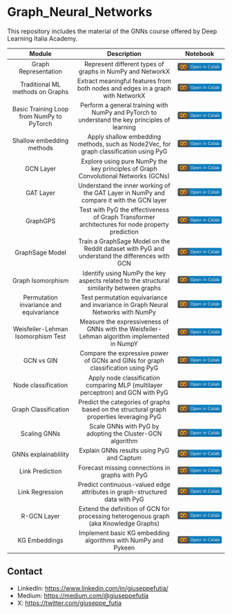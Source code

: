 # Graph_Neural_Networks
This repository includes the material of the GNNs course offered by Deep Learning Italia Academy.

|                   Module                  |                                           Description                                           |                                                                        Notebook                                                                       |
|:-----------------------------------------:|:-----------------------------------------------------------------------------------------------:|:-----------------------------------------------------------------------------------------------------------------------------------------------------:|
| Graph Representation                      | Represent different types of graphs in NumPy and NetworkX                                       | <a href="https://colab.research.google.com/drive/1_zklstMptZK6R4HK-ZqQb5ywQZBtdcXZ?usp=sharing"><img src="images/colab.svg" alt="Open In Colab"></a>  |
| Traditional ML methods on Graphs          | Extract meaningful features from both nodes and edges in a graph with NetworkX                  | <a href="https://colab.research.google.com/drive/1Y_r8IgVkGi75AD9JK4rBfEKw9IhJ5lie?usp=sharing"><img src="images/colab.svg" alt="Open In Colab"></a>  |
| Basic Training Loop from NumPy to PyTorch | Perform a general training with NumPy and PyTorch to understand the key principles of learning  | <a href="https://colab.research.google.com/drive/1Jd9SgPKgtWQ4rwfc3-b83LsQAcf2X2I3?usp=sharing"><img src="images/colab.svg" alt="Open In Colab"></a>  |
| Shallow embedding methods                 | Apply shallow embedding methods, such as Node2Vec, for graph classification using PyG           | <a href="https://colab.research.google.com/drive/1-LKv3m9N3tZKaR2l_1Mc1R-0b3gVg8Xw?usp=sharing"><img src="images/colab.svg" alt="Open In Colab"></a>  |
| GCN Layer                                 | Explore using pure NumPy the key principles of Graph Convolutional Networks (GCNs)              | <a href="https://colab.research.google.com/drive/1F9_agkpEIJUWSBI5JRYp_CvvbnpY4aU7?usp=sharing"><img src="images/colab.svg" alt="Open In Colab"></a>  |
| GAT Layer                                 | Understand the inner working of the GAT Layer in NumPy and compare it with the GCN layer        | <a href="https://colab.research.google.com/drive/1_hu4OJs6Q69vw3F0TKp3gda-DyyLoltZ?usp=sharing"><img src="images/colab.svg" alt="Open In Colab"></a>  |
| GraphGPS                                  | Test with PyG the effectiveness of Graph Transformer architectures for node property prediction | <a href="https://colab.research.google.com/drive/18A7YyfXMI5DdMiseuxE455NBsb6TnkOp?usp=sharing"><img src="images/colab.svg" alt="Open In Colab"></a>  |
| GraphSage Model                           | Train a GraphSage Model on the Reddit dataset with PyG and understand the differences with GCN  | <a href="https://colab.research.google.com/drive/1tEtcrx4aITmtyKSJgFE9a2kvTpPbx6TO?usp=sharing"><img src="images/colab.svg" alt="Open In Colab"></a>  |
| Graph Isomorphism                         | Identify using NumPy the key aspects related to the structural similarity between graphs        | <a href="https://colab.research.google.com/drive/1N9bYrJptwiT86DUOBZ0f5cXGGw6qlrd8?usp=sharing"><img src="images/colab.svg" alt="Open In Colab"></a>  |
| Permutation invariance and equivariance   | Test permutation equivariance and invariance in Graph Neural Networks with NumPy                | <a href="https://colab.research.google.com/drive/1hKCctLxhLke6hMK2_whlxXj0zwM5QkWI?usp=sharing"><img src="images/colab.svg" alt="Open In Colab"></a>  |
| Weisfeiler-Lehman Isomorphism Test        | Measure the expressiveness of GNNs with the Weisfeiler-Lehman algorithm implemented in NumpY    | <a href="https://colab.research.google.com/drive/1s-d9Ji3OmLldOQwsyIQlhgyHLJHHBkui?usp=sharing"><img src="images/colab.svg" alt="Open In Colab"></a>  |
| GCN vs GIN                                | Compare the expressive power of GCNs and GINs for graph classification using PyG                | <a href="https://colab.research.google.com/drive/1KAUg26RRPJtT5ZolJNF26CO2tEbgDOsg?usp=sharing "><img src="images/colab.svg" alt="Open In Colab"></a> |
| Node classification                       | Apply node classification comparing MLP (multilayer perceptron) and GCN with PyG                | <a href="https://colab.research.google.com/drive/1msCAgSOHTap7JfVinDIHTbZ-xQFwOiUQ?usp=sharing "><img src="images/colab.svg" alt="Open In Colab"></a> |
| Graph Classification                      | Predict the categories of graphs based on the structural graph properties leveraging PyG        | <a href="https://colab.research.google.com/drive/1snrrXop6mx6ImvBHGn6oy_cHsIMiJx3W?usp=sharing"><img src="images/colab.svg" alt="Open In Colab"></a>  |
| Scaling GNNs                              | Scale GNNs with PyG by adopting the Cluster-GCN algorithm                                       | <a href="https://colab.research.google.com/drive/16lQ2xPW-ZFERy4LHhDForbIAPqQxfova?usp=sharing"><img src="images/colab.svg" alt="Open In Colab"></a>  |
| GNNs explainablility                      | Explain GNNs results using PyG and Captum                                                       | <a href="https://colab.research.google.com/drive/19AOiJZcCblhgK2SDZHyIuPiDKzW8HW_d?usp=sharing"><img src="images/colab.svg" alt="Open In Colab"></a>  |
| Link Prediction                           | Forecast missing connections in graphs with PyG                                                 | <a href="https://colab.research.google.com/drive/1hmsobQvQ4TsMOJAfuQOQ-kFpH-SiSGGT?usp=sharing"><img src="images/colab.svg" alt="Open In Colab"></a>  |
| Link Regression                           | Predict continuous-valued edge attributes in graph-structured data with PyG                     | <a href="https://colab.research.google.com/drive/1oMW5JqV4sL_CY6eGHiawcaysCW58LWI9?usp=sharing"><img src="images/colab.svg" alt="Open In Colab"></a>  |
| R-GCN Layer                               | Extend the definition of GCN for processing heterogenous graph (aka Knowledge Graphs)           | <a href="https://colab.research.google.com/drive/1kvUX0wegmeJAxzFtZGQh4pNyERlPYSgU?usp=sharing"><img src="images/colab.svg" alt="Open In Colab"></a>  |
| KG Embeddings                             | Implement basic KG embedding algorithms with NumPy and Pykeen                                    | <a href="https://colab.research.google.com/drive/1AQJx6xOVlxxqSUKknwDrkGgP-1_GRlAk?usp=sharing"><img src="images/colab.svg" alt="Open In Colab"></a>  |

## Contact

* LinkedIn: https://www.linkedin.com/in/giuseppefutia/
* Medium: https://medium.com/@giuseppefutia
* X: https://twitter.com/giuseppe_futia

